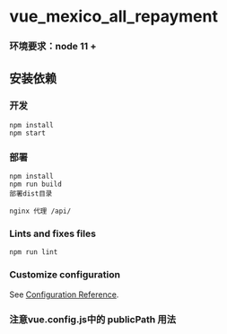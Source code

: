 # vue_mexico_all_repayment

### 环境要求：node 11 +

## 安装依赖

### 开发
```
npm install
npm start
```

### 部署
```
npm install
npm run build
部署dist目录

nginx 代理 /api/

```

### Lints and fixes files
```
npm run lint
```


### Customize configuration
See [Configuration Reference](https://cli.vuejs.org/config/).

### 注意vue.config.js中的 publicPath 用法
